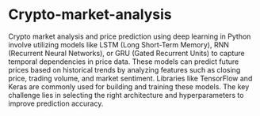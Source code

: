 # Crypto-market-analysis
Crypto market analysis and price prediction using deep learning in Python involve utilizing models like LSTM (Long Short-Term Memory), RNN (Recurrent Neural Networks), or GRU (Gated Recurrent Units) to capture temporal dependencies in price data. These models can predict future prices based on historical trends by analyzing features such as closing price, trading volume, and market sentiment. Libraries like TensorFlow and Keras are commonly used for building and training these models. The key challenge lies in selecting the right architecture and hyperparameters to improve prediction accuracy.
